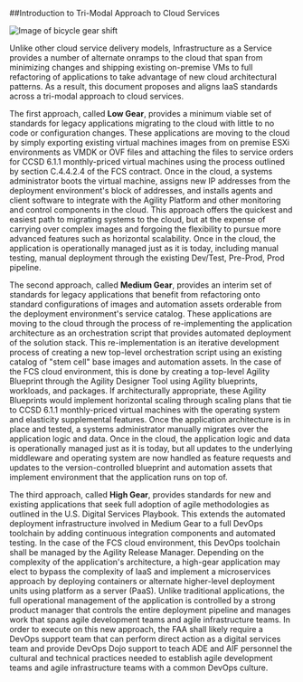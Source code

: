 ##Introduction to Tri-Modal Approach to Cloud Services

![Image of bicycle gear
shift]({{site.baseurl}}/assets/images/Bicycle_Drivetrain.png)

Unlike other cloud service delivery models, Infrastructure as a Service
provides a number of alternate onramps to the cloud that span from
minimizing changes and shipping existing on-premise VMs to full
refactoring of applications to take advantage of new cloud architectural
patterns. As a result, this document proposes and aligns IaaS standards
across a tri-modal approach to cloud services.

The first approach, called **Low Gear**, provides a minimum viable set of
standards for legacy applications migrating to the cloud with little to
no code or configuration changes. These applications are moving to the
cloud by simply exporting existing virtual machines images from on
premise ESXi environments as VMDK or OVF files and attaching the files
to service orders for CCSD 6.1.1 monthly-priced virtual machines using
the process outlined by section C.4.4.2.4 of the FCS contract. Once in
the cloud, a systems administrator boots the virtual machine, assigns
new IP addresses from the deployment environment's block of addresses,
and installs agents and client software to integrate with the Agility
Platform and other monitoring and control components in the cloud. This
approach offers the quickest and easiest path to migrating systems to
the cloud, but at the expense of carrying over complex images and
forgoing the flexibility to pursue more advanced features such as
horizontal scalability. Once in the cloud, the application is
operationally managed just as it is today, including manual testing,
manual deployment through the existing Dev/Test, Pre-Prod, Prod
pipeline.

The second approach, called **Medium Gear**, provides an interim set of
standards for legacy applications that benefit from refactoring onto
standard configurations of images and automation assets orderable from
the deployment environment's service catalog. These applications are
moving to the cloud through the process of re-implementing the
application architecture as an orchestration script that provides
automated deployment of the solution stack. This re-implementation is an
iterative development process of creating a new top-level orchestration
script using an existing catalog of "stem cell" base images and
automation assets. In the case of the FCS cloud environment, this is
done by creating a top-level Agility Blueprint through the Agility
Designer Tool using Agility blueprints, workloads, and packages. If
architecturally appropriate, these Agility Blueprints would implement
horizontal scaling through scaling plans that tie to CCSD 6.1.1
monthly-priced virtual machines with the operating system and elasticity
supplemental features. Once the application architecture is in place and
tested, a systems administrator manually migrates over the application
logic and data. Once in the cloud, the application logic and data is
operationally managed just as it is today, but all updates to the
underlying middleware and operating system are now handled as feature
requests and updates to the version-controlled blueprint and automation
assets that implement environment that the application runs on top of.

The third approach, called **High Gear**, provides standards for new and
existing applications that seek full adoption of agile methodologies as
outlined in the U.S. Digital Services Playbook. This extends the
automated deployment infrastructure involved in Medium Gear to a full
DevOps toolchain by adding continuous integration components and
automated testing. In the case of the FCS cloud environment, this DevOps
toolchain shall be managed by the Agility Release Manager. Depending on
the complexity of the application's architecture, a high-gear
application may elect to bypass the complexity of IaaS and implement a
microservices approach by deploying containers or alternate higher-level
deployment units using platform as a server (PaaS). Unlike traditional
applications, the full operational management of the application is
controlled by a strong product manager that controls the entire
deployment pipeline and manages work that spans agile development teams
and agile infrastructure teams. In order to execute on this new
approach, the FAA shall likely require a DevOps support team that can
perform direct action as a digital services team and provide DevOps Dojo
support to teach ADE and AIF personnel the cultural and technical
practices needed to establish agile development teams and agile
infrastructure teams with a common DevOps culture.